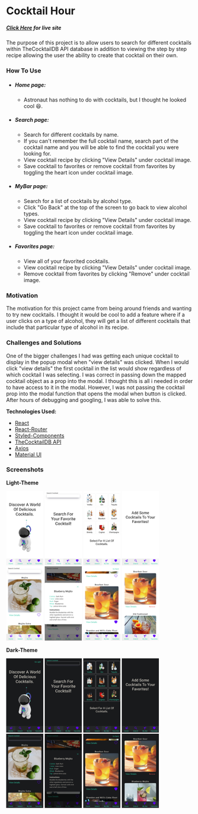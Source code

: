 # Cocktail Hour
##### *[Click Here](https://cocktailhour.kurtisgarcia.dev) for live site*
The purpose of this project is to allow users to search for different cocktails within TheCocktailDB API database in addition to viewing the step by step recipe allowing the user the ability to create that cocktail on their own.


### How To Use

- ##### *Home page:*

    - Astronaut has nothing to do with cocktails, but I thought he looked cool 😆. 

- ##### *Search page:*

    - Search for different cocktails by name.
    - If you can't remember the full cocktail name, search part of the cocktail name and you will be able to find the cocktail you were looking for.
    - View cocktail recipe by clicking "View Details" under cocktail image.
    - Save cocktail to favorites or remove cocktail from favorites by toggling the heart icon under cocktail image.

- ##### *MyBar page:*

    - Search for a list of cocktails by alcohol type.
    - Click "Go Back" at the top of the screen to go back to view alcohol types.
    - View cocktail recipe by clicking "View Details" under cocktail image.
    - Save cocktail to favorites or remove cocktail from favorites by toggling the heart icon under cocktail image.

- ##### *Favorites page:*

    - View all of your favorited cocktails.
    - View cocktail recipe by clicking "View Details" under cocktail image.
    - Remove cocktail from favorites by clicking "Remove" under cocktail image.


### Motivation
The motivation for this project came from being around friends and wanting to try new cocktails. I thought it would be cool to add a feature where if a user clicks on a type of alcohol, they will get a list of different cocktails that include that particular type of alcohol in its recipe.


### Challenges and Solutions
One of the bigger challenges I had was getting each unique cocktail to display in the popup modal when "view details" was clicked. When I would click "view details" the first cocktail in the list would show regardless of which cocktail I was selecting. I was correct in passing down the mapped cocktail object as a prop into the modal. I thought this is all i needed in order to have access to it in the modal. However, I was not passing the cocktail prop into the modal function that opens the modal when button is clicked. After hours of debugging and googling, I was able to solve this. 


**Technologies Used:**
- [React](https://reactjs.org/)
- [React-Router](https://reactrouter.com/)
- [Styled-Components](https://styled-components.com/)
- [TheCocktailDB API](https://www.thecocktaildb.com/)
- [Axios](https://axios-http.com/docs/intro)
- [Material UI](https://mui.com/)



### Screenshots

**Light-Theme**
<div>
<img src="./public/images/cocktailhour-screenshots/light-home.jpg" width="100" height="200" alt="light theme home page"/>

<img src="./public/images/cocktailhour-screenshots/light-emptysearch.jpg" width="100" height="200" alt="light theme home page"/>

<img src="./public/images/cocktailhour-screenshots/light-mybar.jpg" width="100" height="200" alt="light theme home page"/>

<img src="./public/images/cocktailhour-screenshots/light-emptyfavorites.jpg" width="100" height="200" alt="light theme home page"/>

<img src="./public/images/cocktailhour-screenshots/light-search-cocktail.jpg" width="100" height="200" alt="light theme home page"/>

<img src="./public/images/cocktailhour-screenshots/light-modal.jpg" width="100" height="200" alt="light theme home page"/>

<img src="./public/images/cocktailhour-screenshots/light-favcocktail.jpg" width="100" height="200" alt="light theme home page"/>

<img src="./public/images/cocktailhour-screenshots/light-favorites.jpg" width="100" height="200" alt="light theme home page"/>
</div>

**Dark-Theme**

<div>
<img src="./public/images/cocktailhour-screenshots/dark-home.jpg" width="100" height="200" alt="dark theme home page"/>

<img src="./public/images/cocktailhour-screenshots/dark-emptysearch.jpg" width="100" height="200" alt="dark theme empty search page"/>

<img src="./public/images/cocktailhour-screenshots/dark-mybar.jpg" width="100" height="200" alt="dark theme my bar page"/>

<img src="./public/images/cocktailhour-screenshots/dark-emptyfavorites.jpg" width="100" height="200" alt="dark theme empty favorites page"/>

<img src="./public/images/cocktailhour-screenshots/dark-search-cocktail.jpg" width="100" height="200" alt="dark theme search page with cocktail results"/>

<img src="./public/images/cocktailhour-screenshots/dark-modal.jpg" width="100" height="200" alt="dark theme modal with cocktail details"/>

<img src="./public/images/cocktailhour-screenshots/dark-favcocktail.jpg" width="100" height="200" alt="dark theme favorited cocktail"/>

<img src="./public/images/cocktailhour-screenshots/dark-favorites.jpg" width="100" height="200" alt="dark theme favorites page"/>
</div>
